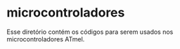 # microcontroladores
Esse diretório contém os códigos para serem usados nos microcontroladores ATmel.
